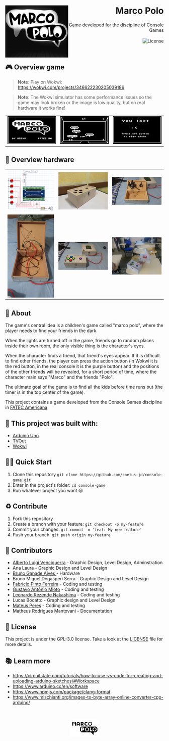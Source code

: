 <h1 align="right">
  <img src="./Arts/LogoFinal.png" width="200px" align="left" />
  Marco Polo
</h1>


<p align="right">
  Game developed for the discipline of Console Games
  <br><br>
  <!-- License -->
  <a>
    <img alt="License" src="https://img.shields.io/badge/License-GPL--3.0-green?style=for-the-badge&labelColor=fff&color=000">
  </a>
</p>
<br>

## 🎮 Overview game

> **Note**:
> Play on Wokwi: https://wokwi.com/projects/346622230205039186

> **Note**:
> The Wokwi simulator has some performance issues so the game may look broken or the image is low quality, but on real hardware it works fine!

<table>
  <tr>
    <td>
      <img src="./Docs/start-screen.png" width="484px" />
    </td>
    <td>
     <img src="./Docs/playing.png" />
    </td>
    <td>
      <img src="./Docs/you-lost.png" width="484px" />
    </td>
  </tr>
</table>


## 💾 Overview hardware

<table>
  <tr>
    <td>
      <img src="./Docs/eletric-system.png" />
    </td>
    <td>
      <img src="./Docs/console-0.jpg" />
    </td>
    <td>
      <img src="./Docs/console-1.jpg" />
    </td>
  </tr>
  <tr>
    <td>
      <img src="./Docs/console-2.jpg" />
    </td>
    <td>
      <img src="./Docs/console-3.jpg" />
    </td>
    <td>
      <img src="./Docs/console-game-working.jpg" />
    </td>
  </tr>
</table>

## :open_book: About 
The game's central idea is a children's game called "marco polo", where the player needs to find
your friends in the dark.

When the lights are turned off in the game, friends go to random places inside their own room, the only visible thing is the character's eyes.

When the character finds a friend, that friend's eyes appear. If it is difficult to find other friends, the player can press the action button (in Wokwi it is the red button, in the real console it is the purple button) and the positions of the other friends will be revealed, for a short period of time, where the character main says "Marco" and the friends "Polo".

The ultimate goal of the game is to find all the kids before time runs out (the timer is in the top center of the game).

This project contains a game developed from the Console Games discipline in [FATEC Americana](https://www.fatec.edu.br/).

## :bricks: This project was built with: 
- [Arduino Uno](https://www.arduino.cc/)
- [TVOut](https://github.com/Avamander/arduino-tvout)
- [Wokwi](https://wokwi.com/)

## 🏄‍♂️ Quick Start
 1. Clone this repository `git clone https://github.com/coetus-jd/console-game.git`
 2. Enter in the project's folder: `cd console-game`
 3. Run whatever project you want 😃
 
## :recycle: Contribute
 1. Fork this repository
 2. Create a branch with your feature: ```git checkout -b my-feature```
 3. Commit your changes: ```git commit -m 'feat: My new feature'```
 4. Push your branch: ```git push origin my-feature```
 
## :handshake: Contributors
 - [Alberto Luigi Venciguerra](https://www.instagram.com/alvenciguerra/) - Graphic Design, Level Design, Adminstration 
 - Ana Laura - Graphic Design and Level Design 
 - [Bruno Ganade Alves ](https://github.com/Ganade) - Hardware
 - Bruno Miguel Degasperi Serra - Graphic Design and Level Design 
 - [Fabrício Pinto Ferreira](https://github.com/pferreirafabricio) - Coding and testing
 - [Gustavo Antônio Mioto](https://github.com/gustavoamioto) - Coding and testing
 - [Leonardo Rezende Nakashima](https://github.com/waterwhirl) - Coding and testing
 - Lucas Bocatto - Graphic design and Level Design
 - [Mateus Peres](https://github.com/j00ji) - Coding and testing
 - Matheus Rodrigues Mantovani - Documentation

## :page_with_curl:	License
This project is under the GPL-3.0 license. Take a look at the [LICENSE](LICENSE) file for more details.

## 📚 Learn more
  * https://circuitstate.com/tutorials/how-to-use-vs-code-for-creating-and-uploading-arduino-sketches/#Workspace
  * https://www.arduino.cc/en/software
  * https://www.npmjs.com/package/clang-format
  * https://www.mischianti.org/images-to-byte-array-online-converter-cpp-arduino/

<br/>
<p align="center">
 <img src="./Arts/LogoMarcoPolo.png" align="center" />
</p>
